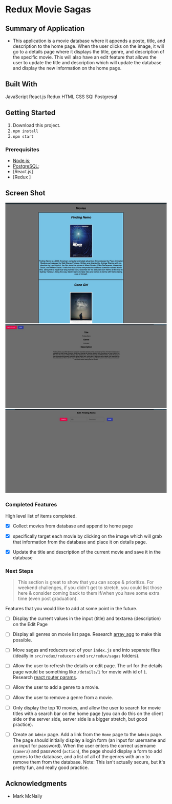 # Redux Movie Sagas


## Summary of Application

- This application is a movie database where it appends a poste, title, and description to the home page. When the user clicks on the image, it will go
to a details page where it displays the title, genre, and description of the specific movie. This will also have an edit feature that allows the user to update the title and description which will update the database and display the new information on the home page. 

## Built With

JavaScript
React.js
Redux
HTML
CSS
SQl
Postgresql

## Getting Started

1. Download this project.
2. `npm install`
3. `npm start`

### Prerequisites

- [Node.js](https://nodejs.org/en/);
- [PostgreSQL](https://eggerapps.at/postico/);
- [React.js]
- [Redux ]

## Screen Shot
![movieHomePage](public/images/movieHomePage.jpg)
![detailsPage](public/images/detailsPage.jpg)
![EditPage](public/images/EditPage.jpg)



### Completed Features

High level list of items completed.

- [x] Collect movies from database and append to home page
- [x] specifically target each movie by clicking on the image which will grab that
      information from the database and place it on details page. 
- [x] Update the title and description of the current movie and save it in the database



### Next Steps

> This section is great to show that you can scope & prioritize. For weekend challenges, if you didn't get to stretch, you could list those here & consider coming back to them if/when you have some extra time (even post graduation).  

Features that you would like to add at some point in the future.

- [ ] Display the current values in the input (title) and textarea (description) on the Edit Page
- [ ] Display all genres on movie list page. Research [array_agg](https://stackoverflow.com/questions/43458174/how-to-save-and-return-javascript-object-with-subarray-in-normalized-sql) to make this possible.
- [ ] Move sagas and reducers out of your `index.js` and into separate files (ideally in `src/redux/reducers` and `src/redux/sagas` folders).
- [ ] Allow the user to refresh the details or edit page. The url for the details page would be something like `/details/1` for movie with id of `1`. Research [react router params](https://reacttraining.com/react-router/web/example/url-params).
- [ ] Allow the user to add a genre to a movie.
- [ ] Allow the user to remove a genre from a movie.
- [ ] Only display the top 10 movies, and allow the user to search for movie titles with a search bar on the home page (you can do this on the client side or the server side, server side is a bigger stretch, but good practice).
- [ ] Create an `Admin` page. Add a link from the `Home` page to the `Admin` page. The page should initially display a login form (an input for username and an input for password). When the user enters the correct username (`camera`) and password (`action`), the page should display a form to add genres to the database, and a list of all of the genres with an `x` to remove them from the database. Note: This isn't actually secure, but it's pretty fun, and really good practice.



## Acknowledgments

  - Mark McNally

